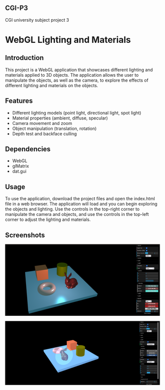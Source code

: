 ## CGI-P3
CGI university subject project 3
# WebGL Lighting and Materials
## Introduction
  This project is a WebGL application that showcases different lighting and materials applied to 3D objects. The application allows the user to manipulate the objects, as well as the camera, to explore the effects of different lighting and materials on the objects.

## Features
- Different lighting models (point light, directional light, spot light)
- Material properties (ambient, diffuse, specular)
- Camera movement and zoom
- Object manipulation (translation, rotation)
- Depth test and backface culling

## Dependencies
- WebGL
- glMatrix
- dat.gui

## Usage
  To use the application, download the project files and open the index.html file in a web browser. The application will load and you can begin exploring the objects and lighting. Use the controls in the top-right corner to manipulate the camera and objects, and use the controls in the top-left corner to adjust the lighting and materials.

## Screenshots

![Sample image](images/P3.png)

![Sample image](images/P3-2.png)
